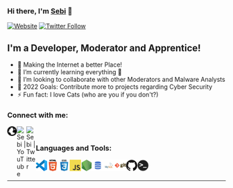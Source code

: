 ### Hi there, I'm [Sebi][website] 👋 

[![Website](https://img.shields.io/website?label=thesebi.dev&style=for-the-badge&url=https%3A%2F%2Fthesebi.dev)][website]
[![Twitter Follow](https://img.shields.io/twitter/follow/Sebi?color=1DA1F2&logo=twitter&style=for-the-badge)](https://twitter.com/intent/follow?original_referer=https%3A%2F%2Fgithub.com%Dev-Sebi&screen_name=Sebi)

## I'm a Developer, Moderator and Apprentice!

- 🔭 Making the Internet a better Place!
- 🌱 I’m currently learning everything 🤣
- 👯 I’m looking to collaborate with other Moderators and Malware Analysts
- 🥅 2022 Goals: Contribute more to projects regarding Cyber Security
- ⚡ Fun fact: I love Cats (who are you if you don't?)

### Connect with me:

[<img align="left" alt="thesebi.dev" width="22px" src="https://raw.githubusercontent.com/iconic/open-iconic/master/svg/globe.svg" />][website]
[<img align="left" alt="Sebi | YouTube" width="22px" src="https://cdn.jsdelivr.net/npm/simple-icons@v3/icons/youtube.svg" />][youtube]
[<img align="left" alt="Sebi | Twitter" width="22px" src="https://cdn.jsdelivr.net/npm/simple-icons@v3/icons/twitter.svg" />][twitter]

<br />

### Languages and Tools:

<img align="left" alt="Visual Studio Code" width="26px" src="https://raw.githubusercontent.com/github/explore/80688e429a7d4ef2fca1e82350fe8e3517d3494d/topics/visual-studio-code/visual-studio-code.png" />
<img align="left" alt="HTML5" width="26px" src="https://raw.githubusercontent.com/github/explore/80688e429a7d4ef2fca1e82350fe8e3517d3494d/topics/html/html.png" />
<img align="left" alt="CSS3" width="26px" src="https://raw.githubusercontent.com/github/explore/80688e429a7d4ef2fca1e82350fe8e3517d3494d/topics/css/css.png" />
<img align="left" alt="JavaScript" width="26px" src="https://raw.githubusercontent.com/github/explore/80688e429a7d4ef2fca1e82350fe8e3517d3494d/topics/javascript/javascript.png" />
<img align="left" alt="Node.js" width="26px" src="https://raw.githubusercontent.com/github/explore/80688e429a7d4ef2fca1e82350fe8e3517d3494d/topics/nodejs/nodejs.png" />
<img align="left" alt="SQL" width="26px" src="https://raw.githubusercontent.com/github/explore/80688e429a7d4ef2fca1e82350fe8e3517d3494d/topics/sql/sql.png" />
<img align="left" alt="MySQL" width="26px" src="https://raw.githubusercontent.com/github/explore/80688e429a7d4ef2fca1e82350fe8e3517d3494d/topics/mysql/mysql.png" />
<img align="left" alt="Git" width="26px" src="https://raw.githubusercontent.com/github/explore/80688e429a7d4ef2fca1e82350fe8e3517d3494d/topics/git/git.png" />
<img align="left" alt="GitHub" width="26px" src="https://raw.githubusercontent.com/github/explore/78df643247d429f6cc873026c0622819ad797942/topics/github/github.png" />
<img align="left" alt="Terminal" width="26px" src="https://raw.githubusercontent.com/github/explore/80688e429a7d4ef2fca1e82350fe8e3517d3494d/topics/terminal/terminal.png" />

<br />
<br />

---

[website]: https://thesebi.dev/
[twitter]: https://twitter.com/S3BI_YT
[youtube]: https://www.youtube.com/channel/UC0O37NN-aSqcOuleXWxRLLw
[discord]: https://discord.gg/ns74mSgmUB